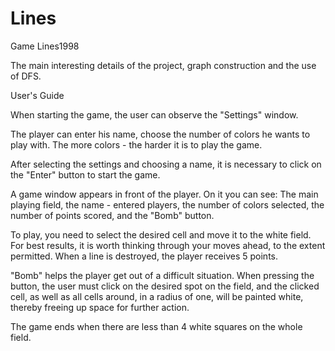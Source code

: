 # Lines
Game Lines1998

The main interesting details of the project, graph construction and the use of DFS.

User's Guide

When starting the game, the user can observe the "Settings" window. 

The player can enter his name, choose the number of colors he wants to play with. The more colors - the harder it is to play the game. 

After selecting the settings and choosing a name, it is necessary to click on the "Enter" button to start the game. 

A game window appears in front of the player. On it you can see: The main playing field, the name - entered players, the number of colors selected, the number of points scored, and the "Bomb" button.

To play, you need to select the desired cell and move it to the white field. For best results, it is worth thinking through your moves ahead, to the extent permitted. When a line is destroyed, the player receives 5 points. 

"Bomb" helps the player get out of a difficult situation. When pressing the button, the user must click on the desired spot on the field, and the clicked cell, as well as all cells around, in a radius of one, will be painted white, thereby freeing up space for further action. 

The game ends when there are less than 4 white squares on the whole field.


